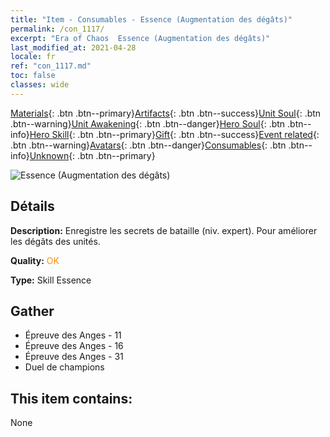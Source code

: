 ```yaml
---
title: "Item - Consumables - Essence (Augmentation des dégâts)"
permalink: /con_1117/
excerpt: "Era of Chaos  Essence (Augmentation des dégâts)"
last_modified_at: 2021-04-28
locale: fr
ref: "con_1117.md"
toc: false
classes: wide
---
```

 [Materials](/ItemsFR/){: .btn .btn--primary}[Artifacts](/ItemsFR/Artifacts/){: .btn .btn--success}[Unit Soul](/ItemsFR/UnitSoul/){: .btn .btn--warning}[Unit Awakening](/ItemsFR/UnitAwakening/){: .btn .btn--danger}[Hero Soul](/ItemsFR/HeroSoul/){: .btn .btn--info}[Hero Skill](/ItemsFR/HeroSkill/){: .btn .btn--primary}[Gift](/ItemsFR/Gift/){: .btn .btn--success}[Event related](/ItemsFR/Events/){: .btn .btn--warning}[Avatars](/ItemsFR/Avatars/){: .btn .btn--danger}[Consumables](/ItemsFR/Consumables/){: .btn .btn--info}[Unknown](/ItemsFR/Unknown/){: .btn .btn--primary}

 ![Essence (Augmentation des dégâts)](/images/t/i_7008.png)

## Détails
 **Description:** Enregistre les secrets de bataille (niv. expert). Pour améliorer les dégâts des unités.

 **Quality:** <span style="color: #FF8C00">OK</span>

 **Type:** Skill Essence

## Gather

*    Épreuve des Anges - 11 
*    Épreuve des Anges - 16 
*    Épreuve des Anges - 31 
*    Duel de champions 

## This item contains:

  None

